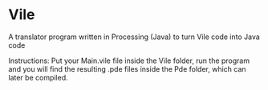 # Vile
A translator program written in Processing (Java) to turn Vile code into Java code

Instructions:
Put your Main.vile file inside the Vile folder, run the program and you will find the resulting .pde files inside the Pde folder, which can later be compiled.
